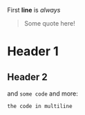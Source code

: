 First **line** is *always*

> Some quote here!

# Header 1
## Header 2

and `some code` and more:

```java
the code in multiline
```